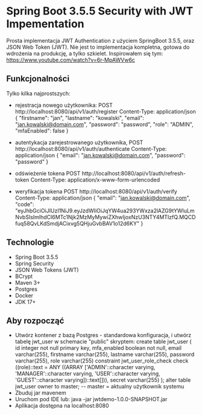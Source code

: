# Spring Boot 3.5.5 Security with JWT Impementation
  Prosta implementacja JWT Authentication z użyciem SpringBoot 3.5.5, oraz JSON Web Token (JWT). 
  Nie jest to implementacja kompletna, gotowa do wdrożenia na produkcję, a tylko szkielet. 
  Inspirowałem się tym: https://www.youtube.com/watch?v=6r-MpAWVw6c 

## Funkcjonalności
Tylko kilka najprostszych:
* rejestracja nowego użytkownika:
      POST http://localhost:8080/api/v1/auth/register
      Content-Type: application/json
      {
        "firstname": "jan",
        "lastname": "kowalski",
        "email": "jan.kowalski@domain.com",
        "password": "password",
        "role": "ADMIN",
        "mfaEnabled": false
      }
* autentykacja zarejestrowanego użytkownika, 
      POST http://localhost:8080/api/v1/auth/authenticate
      Content-Type: application/json
      {
        "email": "jan.kowalski@domain.com",
        "password": "password"
      }
* odświeżenie tokena
      POST http://localhost:8080/api/v1/auth/refresh-token
      Content-Type: application/x-www-form-urlencoded

* weryfikacja tokena
      POST http://localhost:8080/api/v1/auth/verify
      Content-Type: application/json
      {
      "email": "jan.kowalski@domain.com",
      "code": "eyJhbGciOiJIUzI1NiJ9.eyJzdWIiOiJqYW4ua293YWxza2lAZG9tYWluLmNvbSIsImlhdCI6MTc1Njk2MzMyMywiZXhwIjoxNzU3NTY4MTIzfQ.MQCDfuq58QvLKdSmdjACixvg5QHjuGvbBAV1o12d6KY"
      }
## Technologie
* Spring Boot 3.5.5
* Spring Security
* JSON Web Tokens (JWT)
* BCrypt
* Maven 3+
* Postgres
* Docker
* JDK 17+

## Aby rozpocząć
* Utwórz kontener z bazą Postgres - standardowa konfiguracja, i utwórz tabelę jwt_user w schemacie "public" skryptem:
      create table jwt_user
      (
          id          integer not null primary key,
          mfa_enabled boolean not null,
          email       varchar(255),
          firstname   varchar(255),
          lastname    varchar(255),
          password    varchar(255),
          role        varchar(255)
              constraint jwt_user_role_check
                  check ((role)::text = ANY
                         ((ARRAY ['ADMIN'::character varying, 'MANAGER'::character varying, 'USER'::character varying, 'GUEST'::character varying])::text[])),
          secret      varchar(255)
      );
      alter table jwt_user
          owner to master;
      -- master = aktualny użytkownik systemu
* Zbuduj jar mavenem
* Uruchom
  pod IDE lub: java -jar jwtdemo-1.0.0-SNAPSHOT.jar
* Aplikacja dostępna na localhost:8080


  
